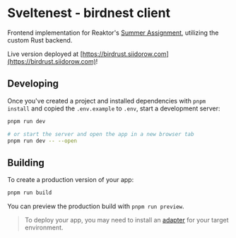 # Sveltenest - birdnest client

Frontend implementation for Reaktor's [Summer Assignment](https://assignments.reaktor.com/birdnest), utilizing the custom Rust backend.

Live version deployed at [https://birdrust.siidorow.com](https://birdrust.siidorow.com)!

## Developing

Once you've created a project and installed dependencies with `pnpm install` and copied the `.env.example` to `.env`, start a development server:

```bash
pnpm run dev

# or start the server and open the app in a new browser tab
pnpm run dev -- --open
```

## Building

To create a production version of your app:

```bash
pnpm run build
```

You can preview the production build with `pnpm run preview`.

> To deploy your app, you may need to install an [adapter](https://kit.svelte.dev/docs/adapters) for your target environment.
